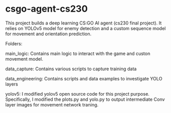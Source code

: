 # csgo-agent-cs230

This project builds a deep learning CS:GO AI agent (cs230 final project).
It relies on YOLOv5 model for enemy detection and a custom sequence model for
movement and orientation prediction.

Folders:

main_logic: Contains main logic to interact with the game and custon movement model.

data_capture: Contains various scripts to capture training data

data_engineering: Contains scripts and data examples to investigate YOLO layers

yolov5: I modified yolov5 open source code for this project purpose. Specifically,
	I modified the plots.py and yolo.py to output intermediate Conv layer images
	for movement network traning.
